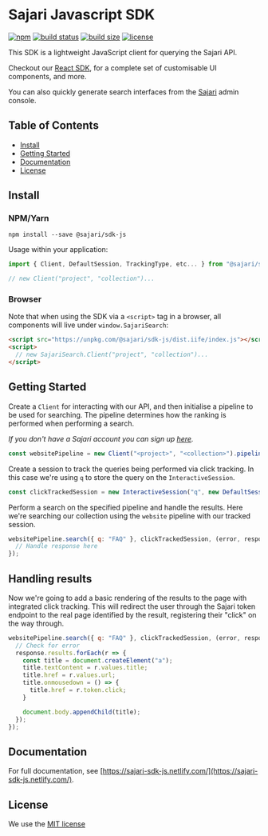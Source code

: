 # Sajari Javascript SDK
[![npm](https://img.shields.io/npm/v/sajari.svg?style=flat-square)](https://www.npmjs.com/package/@sajari/sdk-js)
[![build status](https://img.shields.io/travis/sajari/sajari-sdk-js/master.svg?style=flat-square)](https://travis-ci.org/sajari/sajari-sdk-js)
[![build size](https://img.shields.io/bundlephobia/minzip/@sajari/sdk-js.svg)](https://img.shields.io/bundlephobia/minzip/@sajari/sdk-js.svg)
[![license](https://img.shields.io/badge/license-MIT-green.svg?style=flat-square)](./LICENSE)

This SDK is a lightweight JavaScript client for querying the Sajari API.

Checkout our [React SDK](https://www.github.com/sajari/sajari-sdk-react), for a complete set of customisable UI components, and more.

You can also quickly generate search interfaces from the [Sajari](https://www.sajari.com/console) admin console.

## Table of Contents

* [Install](#install)
* [Getting Started](#getting-started)
* [Documentation](#documentation)
* [License](#license)

## Install

### NPM/Yarn

```shell
npm install --save @sajari/sdk-js
```

Usage within your application:

```javascript
import { Client, DefaultSession, TrackingType, etc... } from "@sajari/sdk-js";

// new Client("project", "collection")...
```

### Browser

Note that when using the SDK via a `<script>` tag in a browser, all components will live under `window.SajariSearch`:

```html
<script src="https://unpkg.com/@sajari/sdk-js/dist.iife/index.js"></script>
<script>
  // new SajariSearch.Client("project", "collection")...
</script>
```

## Getting Started

Create a `Client` for interacting with our API, and then initialise a pipeline to be used for searching. The pipeline determines how the ranking is performed when performing a search.

*If you don't have a Sajari account you can sign up [here](https://www.sajari.com/console/sign-up).*

```javascript
const websitePipeline = new Client("<project>", "<collection>").pipeline("website");
```

Create a session to track the queries being performed via click tracking. In this case we're using `q` to store the query on the `InteractiveSession`.

```javascript
const clickTrackedSession = new InteractiveSession("q", new DefaultSession(TrackingType.Click, "url", {}));
```

Perform a search on the specified pipeline and handle the results. Here we're searching our collection using the `website` pipeline with our tracked session.

```javascript
websitePipeline.search({ q: "FAQ" }, clickTrackedSession, (error, response, values) => {
  // Handle response here
});
```

## Handling results

Now we're going to add a basic rendering of the results to the page with integrated click tracking.
This will redirect the user through the Sajari token endpoint to the real page identified by the result, registering their "click" on the way through.

```javascript
websitePipeline.search({ q: "FAQ" }, clickTrackedSession, (error, response, values) => {
  // Check for error
  response.results.forEach(r => {
    const title = document.createElement("a");
    title.textContent = r.values.title;
    title.href = r.values.url;
    title.onmousedown = () => {
      title.href = r.token.click;
    }

    document.body.appendChild(title);
  });
});
```

## Documentation

For full documentation, see [https://sajari-sdk-js.netlify.com/](https://sajari-sdk-js.netlify.com/).

## License

We use the [MIT license](./LICENSE)
